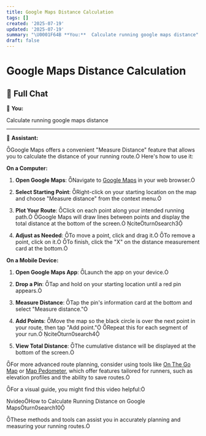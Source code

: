 ```yaml
---
title: Google Maps Distance Calculation
tags: []
created: '2025-07-19'
updated: '2025-07-19'
summary: "\U0001F64B **You:**  Calculate running google maps distance"
draft: false
---
```


# Google Maps Distance Calculation

## 🧠 Full Chat

🙋 **You:**

Calculate running google maps distance

---

🤖 **Assistant:**

Google Maps offers a convenient "Measure Distance" feature that allows you to calculate the distance of your running route. Here's how to use it:

**On a Computer:**

1. **Open Google Maps**: Navigate to [Google Maps](https://www.google.com/maps) in your web browser.

2. **Select Starting Point**: Right-click on your starting location on the map and choose "Measure distance" from the context menu.

3. **Plot Your Route**: Click on each point along your intended running path. Google Maps will draw lines between points and display the total distance at the bottom of the screen. citeturn0search3

4. **Adjust as Needed**: To move a point, click and drag it. To remove a point, click on it. To finish, click the "X" on the distance measurement card at the bottom.

**On a Mobile Device:**

1. **Open Google Maps App**: Launch the app on your device.

2. **Drop a Pin**: Tap and hold on your starting location until a red pin appears.

3. **Measure Distance**: Tap the pin's information card at the bottom and select "Measure distance."

4. **Add Points**: Move the map so the black circle is over the next point in your route, then tap "Add point." Repeat this for each segment of your run. citeturn0search4

5. **View Total Distance**: The cumulative distance will be displayed at the bottom of the screen.

For more advanced route planning, consider using tools like [On The Go Map](https://onthegomap.com/) or [Map Pedometer](https://www.mappedometer.com/), which offer features tailored for runners, such as elevation profiles and the ability to save routes.

For a visual guide, you might find this video helpful:

videoHow to Calculate Running Distance on Google Mapsturn0search10

These methods and tools can assist you in accurately planning and measuring your running routes.
